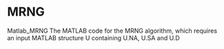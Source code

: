 # MRNG
Matlab_MRNG
 The MATLAB code for the MRNG algorithm, which requires an input MATLAB structure U containing U.NA, U.SA and U.D
